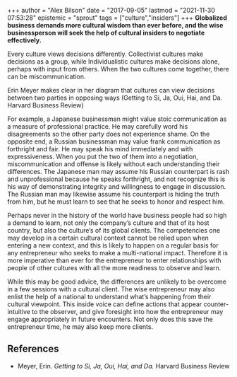 +++
author = "Alex Bilson"
date = "2017-09-05"
lastmod = "2021-11-30 07:53:28"
epistemic = "sprout"
tags = ["culture","insiders"]
+++
**Globalized business demands more cultural wisdom than ever before, and the wise businessperson will seek the help of cultural insiders to negotiate effectively.**

Every culture views decisions differently.  Collectivist cultures make decisions as a group, while Individualistic cultures make decisions alone, perhaps with input from others.  When the two cultures come together, there can be miscommunication.

Erin Meyer makes clear in her diagram that cultures can view decisions between two parties in opposing ways (Getting to Si, Ja, Oui, Hai, and Da.  Harvard Business Review)

For example, a Japanese businessman might value stoic communication as a measure of professional practice.  He may carefully word his disagreements so the other party does not experience shame.  On the opposite end, a Russian businessman may value frank communication as forthright and fair.  He may speak his mind immediately and with expressiveness.  When you put the two of them into a negotiation, miscommunication and offense is likely without each understanding their differences.  The Japanese man may assume his Russian counterpart is rash and unprofessional because he speaks forthright, and not recognize this is his way of demonstrating integrity and willingness to engage in discussion.  The Russian man may likewise assume his counterpart is hiding the truth from him, but he must learn to see that he seeks to honor and respect him.

Perhaps never in the history of the world have business people had so high a demand to learn, not only the company’s culture and that of its host country, but also the culture’s of its global clients.  The competencies one may develop in a certain cultural context cannot be relied upon when entering a new context, and this is likely to happen on a regular basis for any entrepreneur who seeks to make a multi-national impact.  Therefore it is more imperative than ever for the entrepreneur to enter relationships with people of other cultures with all the more readiness to observe and learn.

While this may be good advice, the differences are unlikely to be overcome in a few sessions with a cultural client.  The wise entrepreneur may also enlist the help of a national to understand what’s happening from their cultural viewpoint.  This inside voice can define actions that appear counter-intuitive to the observer, and give foresight into how the entrepreneur may engage appropriately in future encounters.  Not only does this save the entrepreneur time, he may also keep more clients.

## References

- Meyer, Erin. _Getting to Si, Ja, Oui, Hai, and Da._ Harvard Business Review
